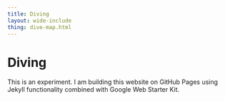 ```yaml
---
title: Diving
layout: wide-include
thing: dive-map.html
---
```

# Diving

This is an experiment. I am building this website on GitHub Pages using Jekyll functionality combined with Google Web Starter Kit.
